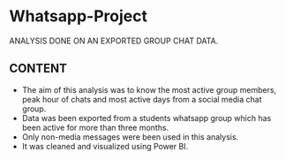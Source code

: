 # Whatsapp-Project
ANALYSIS DONE ON AN EXPORTED GROUP CHAT DATA.

## CONTENT
* The aim of this analysis was to know the most active group members, peak hour of chats and most active days from a social media chat group.
* Data was been exported from a students whatsapp group which has been active for more than three months.
* Only non-media messages were been used in this analysis.
* It was cleaned and visualized using Power BI.
